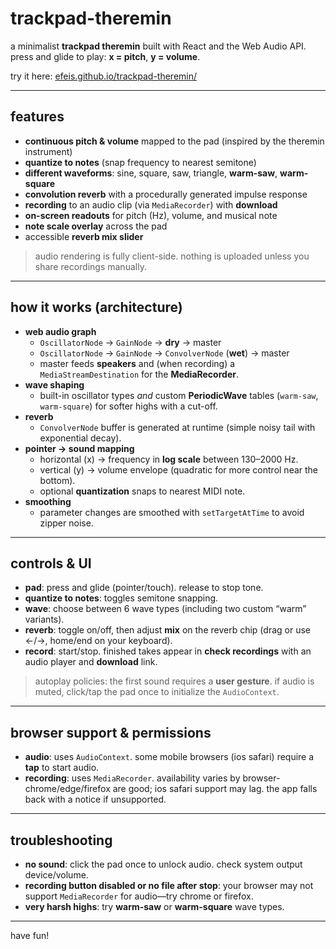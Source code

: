 # trackpad-theremin

a minimalist **trackpad theremin** built with React and the Web Audio API.  
press and glide to play: **x = pitch**, **y = volume**.

try it here:
[efeis.github.io/trackpad-theremin/ ](https://efeis.github.io/trackpad-theremin/)

---

## features

- **continuous pitch & volume** mapped to the pad (inspired by the theremin instrument)
- **quantize to notes** (snap frequency to nearest semitone)
- **different waveforms**: sine, square, saw, triangle, **warm-saw**, **warm-square**
- **convolution reverb** with a procedurally generated impulse response
- **recording** to an audio clip (via `MediaRecorder`) with **download**
- **on-screen readouts** for pitch (Hz), volume, and musical note
- **note scale overlay** across the pad
- accessible **reverb mix slider**

> audio rendering is fully client-side. nothing is uploaded unless you share recordings manually.

---

## how it works (architecture)

- **web audio graph**
  - `OscillatorNode` -> `GainNode` -> **dry** → master
  - `OscillatorNode` -> `GainNode` -> `ConvolverNode` (**wet**) → master
  - master feeds **speakers** and (when recording) a `MediaStreamDestination` for the **MediaRecorder**.
- **wave shaping**
  - built-in oscillator types *and* custom **PeriodicWave** tables (`warm-saw`, `warm-square`) for softer highs with a cut-off.
- **reverb**
  - `ConvolverNode` buffer is generated at runtime (simple noisy tail with exponential decay).
- **pointer → sound mapping**
  - horizontal (x) -> frequency in **log scale** between 130–2000 Hz.
  - vertical (y) -> volume envelope (quadratic for more control near the bottom).
  - optional **quantization** snaps to nearest MIDI note.
- **smoothing**
  - parameter changes are smoothed with `setTargetAtTime` to avoid zipper noise.

---

## controls & UI

- **pad**: press and glide (pointer/touch). release to stop tone.
- **quantize to notes**: toggles semitone snapping.
- **wave**: choose between 6 wave types (including two custom “warm” variants).
- **reverb**: toggle on/off, then adjust **mix** on the reverb chip (drag or use <-/->, home/end on your keyboard).
- **record**: start/stop. finished takes appear in **check recordings** with an audio player and **download** link.

> autoplay policies: the first sound requires a **user gesture**. if audio is muted, click/tap the pad once to initialize the `AudioContext`.

---

## browser support & permissions

- **audio**: uses `AudioContext`. some mobile browsers (ios safari) require a **tap** to start audio.
- **recording**: uses `MediaRecorder`. availability varies by browser-chrome/edge/firefox are good; ios safari support may lag. the app falls back with a notice if unsupported.

---

## troubleshooting

- **no sound**: click the pad once to unlock audio. check system output device/volume.
- **recording button disabled or no file after stop**: your browser may not support `MediaRecorder` for audio—try chrome or firefox.
- **very harsh highs**: try **warm-saw** or **warm-square** wave types.

---

have fun!
